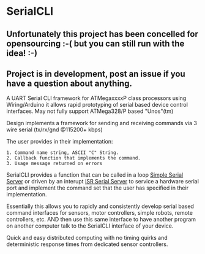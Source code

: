 # SerialCLI

## Unfortunately this project has been concelled for opensourcing :-( but you can still run with the idea! :-)


## Project is in development, post an issue if you have a question about anything.

A UART Serial CLI framework for ATMegaxxxxP class processors using Wiring/Arduino it allows rapid prototyping of serial based device control interfaces. May not fully support ATMega328/P based "Unos"(tm)

Design implements a framework for sending and receiving commands via 3 wire serial (tx/rx/gnd @115200+ kbps)

The user provides in their implementation:

    1. Command name string, ASCII "C" String.
    2. Callback function that implements the command.
    3. Usage message returned on errors
    
SerialCLI provides a function that can be called in a loop [Simple Serial Server](http://) or driven by an interupt [ISR Serial Server](http://) to service a hardware serial port and implement the command set that the user has specified in their implementation.

Essentially this allows you to rapidly and consistently develop serial based command interfaces for sensors, motor controllers, simple robots, remote controllers, etc. AND then use this same interface to have another program on another computer talk to the SerialCLI interface of your device.

Quick and easy distributed computing with no timing quirks and deterministic response times from dedicated sensor controllers.
